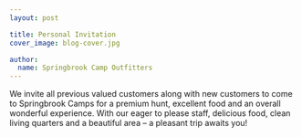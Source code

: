 ```yaml
---
layout: post

title: Personal Invitation
cover_image: blog-cover.jpg

author:
  name: Springbrook Camp Outfitters
---
```


We invite all previous valued customers along with new customers to come to
Springbrook Camps for a premium hunt, excellent food and an overall wonderful
experience.  With our eager to please staff, delicious food, clean living
quarters and a beautiful area – a pleasant trip awaits you!
